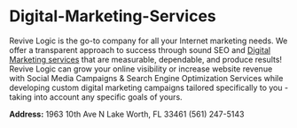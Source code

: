 # Digital-Marketing-Services
Revive Logic is the go-to company for all your Internet marketing needs. We offer a transparent approach to success through sound SEO and <a href="https://revivelogic.com">Digital Marketing services</a> that are measurable, dependable, and produce results! Revive Logic can grow your online visibility or increase website revenue with Social Media Campaigns &amp; Search Engine Optimization Services while developing custom digital marketing campaigns tailored specifically to you - taking into account any specific goals of yours.

<p><b>Address:</b> 
1963 10th Ave N
Lake Worth, FL 33461
(561) 247-5143</p>


